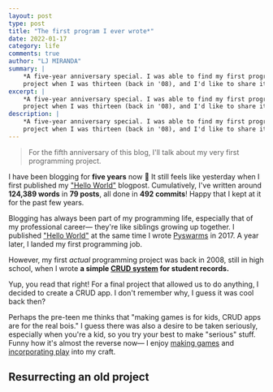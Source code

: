 ```yaml
---
layout: post
type: post
title: "The first program I ever wrote*"
date: 2022-01-17
category: life
comments: true
author: "LJ MIRANDA"
summary: |
    *A five-year anniversary special. I was able to find my first programming
    project when I was thirteen (back in '08), and I'd like to share it here!
excerpt: |
    *A five-year anniversary special. I was able to find my first programming
    project when I was thirteen (back in '08), and I'd like to share it here!
description: |
    *A five-year anniversary special. I was able to find my first programming
    project when I was thirteen (back in '08), and I'd like to share it here!
---
```


> For the fifth anniversary of this blog, I'll talk about my very first
> programming project.

<span class="firstcharacter">I</span> have been blogging for **five years** now
🎉 It still feels like yesterday when I first published my ["Hello
World"](/life/2017/01/16/hello-world/) blogpost. Cumulatively, I've written
around **124,389 words** in **79 posts**, all done in **492 commits**!  Happy
that I kept at it for the past few years.

Blogging has always been part of my programming life, especially that of my
professional career&mdash; they're like siblings growing up together. I
published ["Hello World"](/life/2017/01/16/hello-world/) at the same time I
wrote [Pyswarms](https://github.com/ljvmiranda921/pyswarms) in 2017. A year
later, I landed my first programming job. 

However, my first *actual* programming project was back in 2008, still in high
school, when I wrote **a simple [CRUD
system](https://en.wikipedia.org/wiki/Create,_read,_update_and_delete) for
student records.**

<!-- screenshot of your program -->

Yup, you read that right! For a final project that allowed us to do anything, I
decided to create a CRUD app. I don't remember why, I guess it was cool back
then? 

<!-- screenshot of your report / weird diagram -->

Perhaps the pre-teen me thinks that "making games is for kids, CRUD apps are
for the real bois." I guess there was also a desire to be taken seriously,
especially when you're a kid, so you try your best to make "serious" stuff.
Funny how it's almost the reverse now&mdash; I enjoy [making
games](/projects/2021/08/15/abyss/) and [incorporating
play](/life/2021/09/21/build-earn-play/) into my craft.

## Resurrecting an old project



